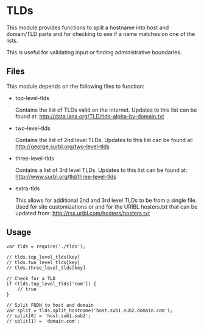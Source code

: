 TLDs
====

This module provides functions to split a hostname into host 
and domain/TLD parts and for checking to see if a name matches 
on one of the lists.

This is useful for validating input or finding administrative 
boundaries.

Files
-----

This module depends on the following files to function:

* top-level-tlds

  Contains the list of TLDs valid on the internet.
  Updates to this list can be found at:
  http://data.iana.org/TLD/tlds-alpha-by-domain.txt

* two-level-tlds

  Contains the list of 2nd level TLDs.
  Updates to this list can be found at:
  http://george.surbl.org/two-level-tlds

* three-level-tlds

  Contains a list of 3rd level TLDs.
  Updates to this list can be found at:
  http://www.surbl.org/tld/three-level-tlds

* extra-tlds

  This allows for additional 2nd and 3rd level TLDs to be
  from a single file.  Used for site customizations or
  and for the URIBL hosters.txt that can be updated from:
  http://rss.uribl.com/hosters/hosters.txt

Usage
-----

    var tlds = require('./tlds');

    // tlds.top_level_tlds[key]
    // tlds.two_level_tlds[key]
    // tlds.three_level_tlds[key]

    // Check for a TLD
    if (tlds.top_level_tlds['com']) {
        // true 
    }

    // Split FQDN to host and domain
    var split = tlds.split_hostname('host.sub1.sub2.domain.com');
    // split[0] = 'host.sub1.sub2';
    // split[1] = 'domain.com';

